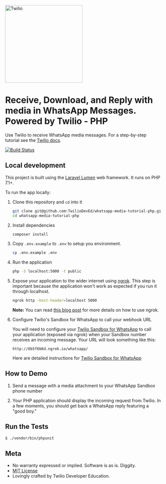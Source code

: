<a href="https://www.twilio.com">
  <img src="https://static0.twilio.com/marketing/bundles/marketing/img/logos/wordmark-red.svg" alt="Twilio" width="250" />
</a>

# Receive, Download, and Reply with media in WhatsApp Messages. Powered by Twilio - PHP

Use Twilio to receive WhatsApp media messages. For a step-by-step tutorial see
the [Twilio docs](https://www.twilio.com/docs/sms/tutorials/send-and-receive-media-messages-whatsapp-php).

[![Build Status](https://travis-ci.com/TwilioDevEd/whatsapp-media-tutorial-php.svg?branch=master)](https://travis-ci.com/TwilioDevEd/whatsapp-media-tutorial-php)

## Local development

This project is built using the [Laravel Lumen](https://lumen.laravel.com/) web
framework. It runs on PHP 7.1+.

To run the app locally:

1. Clone this repository and `cd` into it

   ```bash
   git clone git@github.com:TwilioDevEd/whatsapp-media-tutorial-php.git
   cd whatsapp-media-tutorial-php
   ```

1. Install dependencies
    ```bash
    composer install
    ```
    
1. Copy `.env.example` to `.env` to setup you environment.
   ```bash
   cp .env.example .env
   ```

1. Run the application

   ```bash
   php -S localhost:5000 -t public
   ```

1. Expose your application to the wider internet using
   [ngrok](http://ngrok.com/). This step is important because the
   application won't work as expected if you run it through localhost.

   ```bash
   ngrok http -host-header=localhost 5000
   ```

   **Note:** You can read
   [this blog post](https://www.twilio.com/blog/2015/09/6-awesome-reasons-to-use-ngrok-when-testing-webhooks.html)
   for more details on how to use ngrok.

1. Configure Twilio's Sandbox for WhatsApp to call your webhook URL

   You will need to configure your [Twilio Sandbox for WhatsApp](https://www.twilio.com/console/sms/whatsapp/sandbox) 
   to call your application (exposed via ngrok) when your Sandbox number receives an incoming message. Your URL will 
   look something like this:

   ```
   http://6b5f6b6d.ngrok.io/whatsapp/
   ```

   Here are detailed instructions for [Twilio Sandbox for WhatsApp](https://www.twilio.com/docs/sms/whatsapp/api#twilio-sandbox-for-whatsapp)


## How to Demo

1. Send a message with a media attachment to your WhatsApp Sandbox phone number

1. Your PHP application should display the incoming request from Twilio. In a few moments, you should get back a 
WhatsApp reply featuring a "good boy."

## Run the Tests

```bash
$ ./vendor/bin/phpunit
```

## Meta

* No warranty expressed or implied. Software is as is. Diggity.
* [MIT License](http://www.opensource.org/licenses/mit-license.html)
* Lovingly crafted by Twilio Developer Education.

